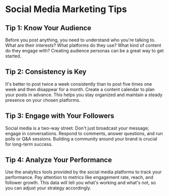 # Social Media Marketing Tips

## Tip 1: Know Your Audience

Before you post anything, you need to understand who you're talking to. What are their interests? What platforms do they use? What kind of content do they engage with? Creating audience personas can be a great way to get started.

## Tip 2: Consistency is Key

It's better to post twice a week consistently than to post five times one week and then disappear for a month. Create a content calendar to plan your posts in advance. This helps you stay organized and maintain a steady presence on your chosen platforms.

## Tip 3: Engage with Your Followers

Social media is a two-way street. Don't just broadcast your message; engage in conversations. Respond to comments, answer questions, and run polls or Q&A sessions. Building a community around your brand is crucial for long-term success.

## Tip 4: Analyze Your Performance

Use the analytics tools provided by the social media platforms to track your performance. Pay attention to metrics like engagement rate, reach, and follower growth. This data will tell you what's working and what's not, so you can adjust your strategy accordingly.
